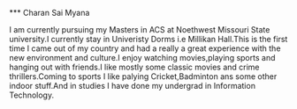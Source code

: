 ***  Charan Sai Myana

I  am currently pursuing my Masters in ACS at Noethwest Missouri State university.I currently stay in Univeristy Dorms i.e Millikan Hall.This is the first time I came out of my country and had a really a great experience with the new environment and culture.I enjoy watching movies,playing sports and hanging out with friends.I like mostly some classic movies and crime thrillers.Coming to sports I like palying Cricket,Badminton ans some other indoor stuff.And in studies I have done my undergrad in Information Technology.